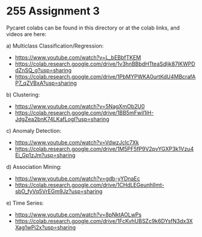 # 255 Assignment 3

Pycaret colabs can be found in this directory or at the colab links, and videos are here:

a) Multiclass Classification/Regression:
- https://www.youtube.com/watch?v=L_bEBbfTKEM
- https://colab.research.google.com/drive/1v3hnBBbdHTteaSdljk87IKWPDdZnSQ_g?usp=sharing
- https://colab.research.google.com/drive/1PbMYPWKA0urtKdU4MBcrafAP7_qZVBxA?usp=sharing

b) Clustering:
- https://www.youtube.com/watch?v=5NagXmOb2U0
- https://colab.research.google.com/drive/1BB5mFwil1iH-JdgZea2bnK74LKafLogI?usp=sharing

c) Anomaly Detection:
- https://www.youtube.com/watch?v=VdwzJcIc7Xk
- https://colab.research.google.com/drive/1M5PF5fP9V2pvYGXP3k1Vzu4Ei_Gp1zJm?usp=sharing

d) Association Mining: 
- https://www.youtube.com/watch?v=gdb-yYDnaEc
- https://colab.research.google.com/drive/1CHdLEGeunhIImt-sbO_fyVq5VrEGm9Jz?usp=sharing

e) Time Series: 
- https://www.youtube.com/watch?v=8pNktAOLwPs
- https://colab.research.google.com/drive/1FcKvhUBSZc9k6DYsfN3dx3XXag1wPi2x?usp=sharing
